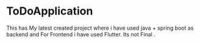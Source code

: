 # ToDoApplication
This has My latest created project where i have used java + spring boot as backend and For Frontend i have used Flutter. Its not Final .
